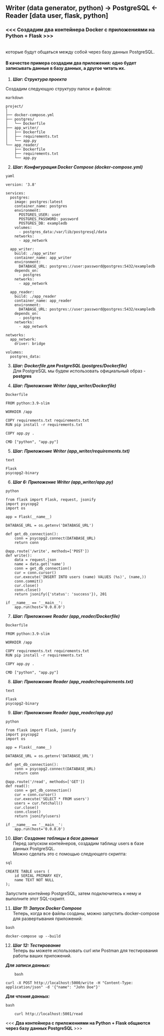 ## Writer (data generator, python) -> PostgreSQL <- Reader [data user, flask, python]

### <<< Создадим два контейнера Docker с приложениями на Python + Flask >>>
<br>которые будут общаться между собой через базу данных PostgreSQL.
<br>
#### В качестве примера создадим два приложения: одно будет записывать данные в базу данных, а другое читать их.

1. **_Шаг: Структура проекта_**

Создадим следующую структуру папок и файлов:
```
markdown

project/
│
├── docker-compose.yml
├── postgres/
│   └── Dockerfile
├── app_writer/
│   ├── Dockerfile
│   ├── requirements.txt
│   └── app.py
└── app_reader/
    ├── Dockerfile
    ├── requirements.txt
    └── app.py
```

2. **_Шаг: Конфигурация Docker Compose (docker-compose.yml)_**
```
yaml

version: '3.8'

services:
  postgres:
    image: postgres:latest
    container_name: postgres
    environment:
      POSTGRES_USER: user
      POSTGRES_PASSWORD: password
      POSTGRES_DB: exampledb
    volumes:
      - postgres_data:/var/lib/postgresql/data
    networks:
      - app_network

  app_writer:
    build: ./app_writer
    container_name: app_writer
    environment:
      DATABASE_URL: postgres://user:password@postgres:5432/exampledb
    depends_on:
      - postgres
    networks:
      - app_network

  app_reader:
    build: ./app_reader
    container_name: app_reader
    environment:
      DATABASE_URL: postgres://user:password@postgres:5432/exampledb
    depends_on:
      - postgres
    networks:
      - app_network

networks:
  app_network:
    driver: bridge

volumes:
  postgres_data:
```

3. **_Шаг: Dockerfile для PostgreSQL (postgres/Dockerfile)_**
<br>Для PostgreSQL мы будем использовать официальный образ - **postgres**

4. **_Шаг: Приложение Writer (app_writer/Dockerfile)_**
```
Dockerfile

FROM python:3.9-slim

WORKDIR /app

COPY requirements.txt requirements.txt
RUN pip install -r requirements.txt

COPY app.py .

CMD ["python", "app.py"]
```

5. **_Шаг: Приложение Writer (app_writer/requirements.txt)_**
```
text

Flask
psycopg2-binary
```

6. **_Шаг 6: Приложение Writer (app_writer/app.py)_**
```
python

from flask import Flask, request, jsonify
import psycopg2
import os

app = Flask(__name__)

DATABASE_URL = os.getenv('DATABASE_URL')

def get_db_connection():
    conn = psycopg2.connect(DATABASE_URL)
    return conn

@app.route('/write', methods=['POST'])
def write():
    data = request.json
    name = data.get('name')
    conn = get_db_connection()
    cur = conn.cursor()
    cur.execute('INSERT INTO users (name) VALUES (%s)', (name,))
    conn.commit()
    cur.close()
    conn.close()
    return jsonify({'status': 'success'}), 201

if __name__ == '__main__':
    app.run(host='0.0.0.0')
```

7. **_Шаг: Приложение Reader (app_reader/Dockerfile)_**
```
Dockerfile

FROM python:3.9-slim

WORKDIR /app

COPY requirements.txt requirements.txt
RUN pip install -r requirements.txt

COPY app.py .

CMD ["python", "app.py"]
```

8. **_Шаг: Приложение Reader (app_reader/requirements.txt)_**
```
text

Flask
psycopg2-binary
```

9. **_Шаг: Приложение Reader (app_reader/app.py)_**
```
python

from flask import Flask, jsonify
import psycopg2
import os

app = Flask(__name__)

DATABASE_URL = os.getenv('DATABASE_URL')

def get_db_connection():
    conn = psycopg2.connect(DATABASE_URL)
    return conn

@app.route('/read', methods=['GET'])
def read():
    conn = get_db_connection()
    cur = conn.cursor()
    cur.execute('SELECT * FROM users')
    users = cur.fetchall()
    cur.close()
    conn.close()
    return jsonify(users)

if __name__ == '__main__':
    app.run(host='0.0.0.0')
```

10. **_Шаг: Создание таблицы в базе данных_**
<br>Перед запуском контейнеров, создадим таблицу users в базе данных PostgreSQL.
<br>Можно сделать это с помощью следующего скрипта:
```
sql

CREATE TABLE users (
    id SERIAL PRIMARY KEY,
    name TEXT NOT NULL
);
```

Запустите контейнер PostgreSQL, затем подключитесь к нему и выполните этот SQL-скрипт.

11. **_Шаг 11: Запуск Docker Compose_**
<br>Теперь, когда все файлы созданы, можно запустить docker-compose для развертывания приложений:
```
bash

docker-compose up --build
```

12. **_Шаг 12: Тестирование_**
<br>Теперь вы можете использовать curl или Postman для тестирования работы ваших приложений.

**_Для записи данных:_**
```
    bash

curl -X POST http://localhost:5000/write -H "Content-Type: application/json" -d '{"name": "John Doe"}'
```

**_Для чтения данных:_**
```
bash

    curl http://localhost:5001/read
```

<<< **Два контейнера с приложениями на Python + Flask общаются через базу данных PostgreSQL** >>>
